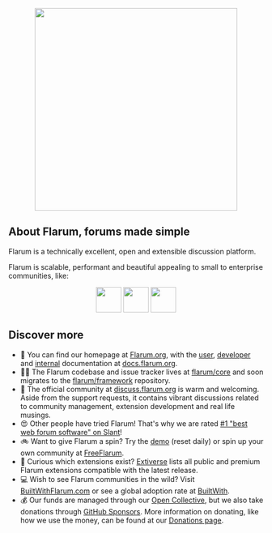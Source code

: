 <p align="center"><a href="https://flarum.org" target="_blank"><img src="https://flarum.org/assets/img/logo.png" width="400"></a></p>

## About Flarum, forums made simple

Flarum is a technically excellent, open and extensible discussion platform. 

Flarum is scalable, performant and beautiful appealing to small to enterprise communities, like:

<p align="center">
<a href="https://community.giffgaff.com" target="_blank"><img src="https://www.giffgaff.design/brand/logo/gg-logo.png" height="50" ></a>
<a href="https://community.upc.ch" target="_blank"><img src="https://community.upc.ch/assets/extensions/glowingblue-upc/upc_logo.png" height="50" ></a>
<a href="https://together.bunq.com/" target="_blank"><img src="https://github.com/bunq.png" height="50" ></a>
</p>

## Discover more
 
- 🏡 You can find our homepage at [Flarum.org](https://flarum.org), with the [user](https://docs.flarum.org), [developer](https://docs.flarum.org/extend) and [internal](https://docs.flarum.org/internal) documentation at [docs.flarum.org](https://docs.flarum.org).
- 👩‍💻 The Flarum codebase and issue tracker lives at [flarum/core](https://github.com/flarum/core) and soon migrates to the [flarum/framework](https://github.com/flarum/framework) repository.
- 🤝 The official community at [discuss.flarum.org](https://discuss.flarum.org) is warm and welcoming. Aside from the support requests, it contains vibrant discussions related to community management, extension development and real life musings.
- 😍 Other people have tried Flarum! That's why we are rated [#1 "best web forum software" on Slant](https://www.slant.co/topics/898/~best-web-forum-software-packages)!
- 🚲 Want to give Flarum a spin? Try the [demo](https://demo.flarum.site) (reset daily) or spin up your own community at [FreeFlarum](https://freeflarum.com).
- 🧩 Curious which extensions exist? [Extiverse](https://extiverse.com) lists all public and premium Flarum extensions compatible with the latest release.
- 💻 Wish to see Flarum communities in the wild? Visit [BuiltWithFlarum.com](https://builtwithflarum.com/) or see a global adoption rate at [BuiltWith](https://trends.builtwith.com/cms/Flarum).
- 💰 Our funds are managed through our [Open Collective](https://opencollective.com/flarum), but we also take donations through [GitHub Sponsors](https://github.com/sponsors/flarum). More information on donating, like how we use the money, can be found at our [Donations page](https://flarum.org/donate).